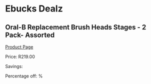 
# Ebucks Dealz
## Oral-B Replacement Brush Heads Stages - 2 Pack- Assorted
[Product Page](https://www.ebucks.com/web/shop/productSelected.do?prodId=539039732&catId=908594260)

Price: R219.00

Savings: 

Percentage off: %
	
